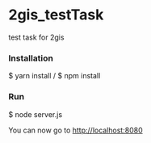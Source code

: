# 2gis_testTask
test task for 2gis

### Installation
$ yarn install / $ npm install
### Run
$ node server.js

You can now go to [http://localhost:8080](http://localhost:8080)
